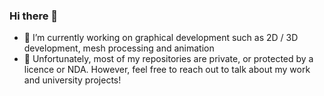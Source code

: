 ### Hi there 👋
- 🔭 I’m currently working on graphical development such as 2D / 3D development, mesh processing and animation
- 💬 Unfortunately, most of my repositories are private, or protected by a licence or NDA. However, feel free to reach out to talk about my work and university projects!
<!--
**WTempleton/WTempleton** is a ✨ _special_ ✨ repository because its `README.md` (this file) appears on your GitHub profile.

Here are some ideas to get you started:

- 🔭 I’m currently working on ...
- 🌱 I’m currently learning ...
- 👯 I’m looking to collaborate on ...
- 🤔 I’m looking for help with ...

- 📫 How to reach me: ...
- 😄 Pronouns: ...
- ⚡ Fun fact: ...
-->
